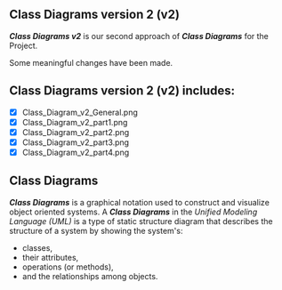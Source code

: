## Class Diagrams version 2 (v2)
**_Class Diagrams v2_** is our second approach of **_Class Diagrams_** for the Project.

Some meaningful changes have been made.

## Class Diagrams version 2 (v2) includes:
- [x] Class_Diagram_v2_General.png
- [x] Class_Diagram_v2_part1.png
- [x] Class_Diagram_v2_part2.png
- [x] Class_Diagram_v2_part3.png
- [x] Class_Diagram_v2_part4.png

## Class Diagrams
**_Class Diagrams_** is a graphical notation used to construct and visualize object oriented systems. 
A **_Class Diagrams_** in the _Unified Modeling Language (UML)_ is a type of static structure diagram that describes the structure of a system by showing the system's:

- classes,
- their attributes,
- operations (or methods),
- and the relationships among objects.



